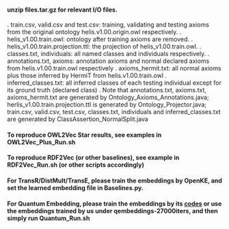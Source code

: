 #### unzip files.tar.gz for relevant I/O files.

  . train.csv, valid.csv and test.csv: training, validating and testing axioms from the original ontology helis.v1.00.origin.owl respectively.
  . helis_v1.00.train.owl: ontology after training axioms are removed.
  . helis_v1.00.train.projection.ttl: the projection of helis_v1.00.train.owl.
  . classes.txt, individuals: all named classes and individuals respectively.
  . annotations.txt, axioms: annotation axioms and normal declared axioms from helis.v1.00.train.owl respectively
  . axioms_hermit.txt: all normal axioms plus those inferred by HermiT from helis.v1.00.train.owl
  . inferred_classes.txt: all inferred classes of each testing individual except for its ground truth (declared class)
  . Note that annotations.txt, axioms.txt, axioms_hermit.txt are generated by Ontology_Axioms_Annotations.java; herlis_v1.00.train.projection.ttl is generated by Ontology_Projector.java; train.csv, valid.csv, test.csv, classes.txt, individuals and inferred_classes.txt are generated by ClassAssertion_NormalSplit.java

#### To reproduce OWL2Vec Star results, see examples in OWL2Vec_Plus_Run.sh

#### To reproduce RDF2Vec (or other baselines), see example in RDF2Vec_Run.sh (or other scripts accordingly)

#### For TransR/DistMult/TransE, please train the embeddings by OpenKE, and set the learned embedding file in Baselines.py. 

#### For Quantum Embedding, please train the embeddings by its [codes](https://github.com/IBM/e2r/tree/master/neurips2019) or use the embeddings trained by us under qembeddings-27000iters, and then simply run Quantum_Run.sh
